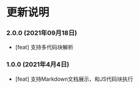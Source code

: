 # 更新说明 


### 2.0.0  (2021年09月18日)

- [feat] 支持多代码块解析


### 1.0.0  (2021年4月4日)

- [feat] 支持Markdown文档展示，和JS代码块执行
